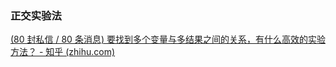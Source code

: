 ### 正交实验法

[(80 封私信 / 80 条消息) 要找到多个变量与多结果之间的关系，有什么高效的实验方法？ - 知乎 (zhihu.com)](https://www.zhihu.com/question/31181271)